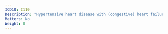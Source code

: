 ```yaml
---
ICD10: I110
Description: "Hypertensive heart disease with (congestive) heart failure"
Matters: No
Weight: 0
---
```

